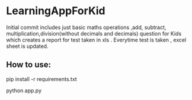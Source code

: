 # LearningAppForKid

Initial commit includes just basic maths operations ,add, subtract, multiplication,division(without decimals and decimals) question for Kids which creates a report for test taken in xls . Everytime test is taken , excel sheet is updated.


## How to use:

pip install -r requirements.txt

python app.py

